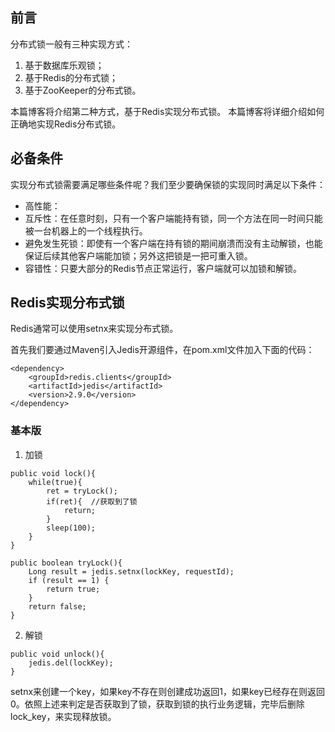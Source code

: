 ## 前言
分布式锁一般有三种实现方式：
1. 基于数据库乐观锁；
2. 基于Redis的分布式锁；
3. 基于ZooKeeper的分布式锁。

本篇博客将介绍第二种方式，基于Redis实现分布式锁。
本篇博客将详细介绍如何正确地实现Redis分布式锁。

## 必备条件
实现分布式锁需要满足哪些条件呢？我们至少要确保锁的实现同时满足以下条件：
* 高性能：
* 互斥性：在任意时刻，只有一个客户端能持有锁，同一个方法在同一时间只能被一台机器上的一个线程执行。
* 避免发生死锁：即使有一个客户端在持有锁的期间崩溃而没有主动解锁，也能保证后续其他客户端能加锁；另外这把锁是一把可重入锁。
* 容错性：只要大部分的Redis节点正常运行，客户端就可以加锁和解锁。

## Redis实现分布式锁
Redis通常可以使用setnx来实现分布式锁。

首先我们要通过Maven引入Jedis开源组件，在pom.xml文件加入下面的代码：
```
<dependency>
    <groupId>redis.clients</groupId>
    <artifactId>jedis</artifactId>
    <version>2.9.0</version>
</dependency>
```

### 基本版
1. 加锁

```
public void lock(){
    while(true){
        ret = tryLock();
        if(ret){  //获取到了锁
            return;
        }
        sleep(100);
    }
}
```

```
public boolean tryLock(){
    Long result = jedis.setnx(lockKey, requestId);
    if (result == 1) {
        return true;
    }
    return false;
}
```
2. 解锁
```
public void unlock(){
    jedis.del(lockKey);
}
```

setnx来创建一个key，如果key不存在则创建成功返回1，如果key已经存在则返回0。依照上述来判定是否获取到了锁，获取到锁的执行业务逻辑，完毕后删除lock_key，来实现释放锁。


